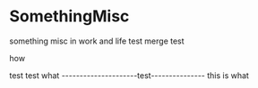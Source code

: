 # SomethingMisc
something misc in work and life
test
merge test

how

test
test
what
---------------------test---------------
this is what